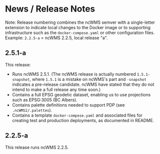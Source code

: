# News / Release Notes

Note: Release numbering combines the ncWMS semver with a single-letter extension
to indicate local changes to the Docker image or to supporting infrastructure
such as the `docker-compose.yaml` or other configuration files. 
Example: `2.2.5-a` = ncWMS 2.2.5, local release "a".

## 2.5.1-a

This release:

- Runs ncWMS 2.5.1. (The ncWMS release is actually numbered `1.5.1-snapshot`, 
  where `1.5.1` is a mistake on ncWMS's part and `-snapshot` indicates a 
  pre-release candidate. ncWMS have stated that
  they do not intend to make a full release any time soon.)
- Contains a full EPSG geodetic dataset, enabling us to use projections such
  as EPSG:3005 (BC Albers).
- Contains palette definitions needed to support PDP (see `.ncWMS2/.palettes`).
- Contains a template `docker-compose.yaml` and associated files for 
  creating test and production deployments, as documented in README.

## 2.2.5-a

This release runs ncWMS 2.2.5.